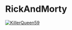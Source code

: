 # RickAndMorty
[![KillerQueen59](https://circleci.com/gh/KillerQueen59/RickAndMorty.svg?style=svg)](https://circleci.com/gh/KillerQueen59/RickAndMorty)

